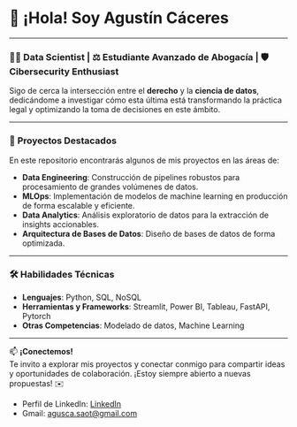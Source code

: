 # 👋 ¡Hola! Soy **Agustín Cáceres**

---

### 👨‍💻 **Data Scientist** | ⚖ **Estudiante Avanzado de Abogacía** | 🛡️ **Cibersecurity Enthusiast**

Sigo de cerca la intersección entre el **derecho** y la **ciencia de datos**, dedicándome a investigar cómo esta última está transformando la práctica legal y optimizando la toma de decisiones en este ámbito.

---

### 🚀 **Proyectos Destacados** 

En este repositorio encontrarás algunos de mis proyectos en las áreas de:

- **Data Engineering**: Construcción de pipelines robustos para procesamiento de grandes volúmenes de datos.
- **MLOps**: Implementación de modelos de machine learning en producción de forma escalable y eficiente.
- **Data Analytics**: Análisis exploratorio de datos para la extracción de insights accionables.
- **Arquitectura de Bases de Datos**: Diseño de bases de datos de forma optimizada.

---

### 🛠️ **Habilidades Técnicas**

- **Lenguajes**: Python, SQL, NoSQL
- **Herramientas y Frameworks**: Streamlit, Power BI, Tableau, FastAPI, Pytorch
- **Otras Competencias**: Modelado de datos, Machine Learning

---

📫 **¡Conectemos!**  
Te invito a explorar mis proyectos y conectar conmigo para compartir ideas y oportunidades de colaboración. ¡Estoy siempre abierto a nuevas propuestas! ✉️

- Perfil de LinkedIn: [LinkedIn](https://www.linkedin.com/in/agustincaceres9/?lipi=urn%3Ali%3Apage%3Ad_flagship3_profile_view_base%3B%2F%2F6LQWSmRC2TQu%2FqS%2BblMQ%3D%3D)
- Gmail: agusca.saot@gmail.com
